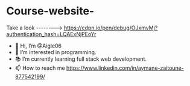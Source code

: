 # Course-website-
Take a look --------> https://cdpn.io/pen/debug/OJxmvMj?authentication_hash=LQAExNjPEoYr
- 👋 Hi, I’m @Aigle06
- 💪 I’m interested in programming.
- 📚 I’m currently learning full stack web development.
- 📫 How to reach me https://www.linkedin.com/in/aymane-zaitoune-877542199/

<!---
Aigle06/Aigle06 is a ✨ special ✨ repository because its `README.md` (this file) appears on your GitHub profile.
You can click the Preview link to take a look at your changes.
--->
